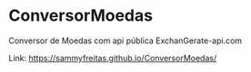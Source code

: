 # ConversorMoedas
Conversor de Moedas com api pública ExchanGerate-api.com

Link: https://sammyfreitas.github.io/ConversorMoedas/
